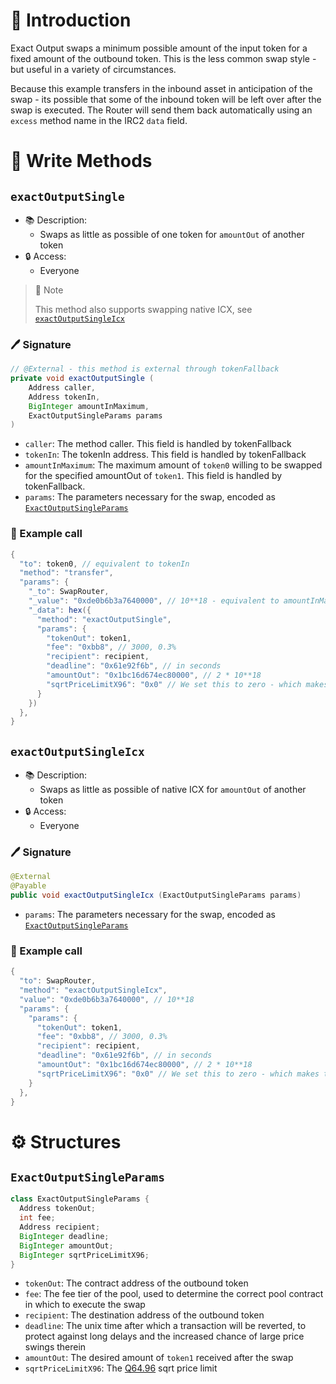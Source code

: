 # 📖 Introduction

Exact Output swaps a minimum possible amount of the input token for a fixed amount of the outbound token. This is the less common swap style - but useful in a variety of circumstances.

Because this example transfers in the inbound asset in anticipation of the swap - its possible that some of the inbound token will be left over after the swap is executed. The Router will send them back automatically using an `excess` method name in the IRC2 `data` field.

# 📜 Write Methods

## `exactOutputSingle`

- 📚 Description: 
  - Swaps as little as possible of one token for `amountOut` of another token
- 🔒 Access: 
  - Everyone

> 📝 Note
> 
> This method also supports swapping native ICX, see [`exactOutputSingleIcx`](#exactoutputsingleicx)

### 🖊️ Signature

```java
// @External - this method is external through tokenFallback
private void exactOutputSingle (
    Address caller, 
    Address tokenIn, 
    BigInteger amountInMaximum, 
    ExactOutputSingleParams params
)
```

- `caller`: The method caller. This field is handled by tokenFallback
- `tokenIn`: The tokenIn address. This field is handled by tokenFallback
- `amountInMaximum`: The maximum amount of `token0` willing to be swapped for the specified amountOut of `token1`. This field is handled by tokenFallback.
- `params`: The parameters necessary for the swap, encoded as [`ExactOutputSingleParams`](#exactoutputsingleparams)

### 🧪 Example call

```java
{
  "to": token0, // equivalent to tokenIn
  "method": "transfer",
  "params": {
    "_to": SwapRouter,
    "_value": "0xde0b6b3a7640000", // 10**18 - equivalent to amountInMaximum
    "_data": hex({
      "method": "exactOutputSingle",
      "params": {
        "tokenOut": token1,
        "fee": "0xbb8", // 3000, 0.3%
        "recipient": recipient,
        "deadline": "0x61e92f6b", // in seconds
        "amountOut": "0x1bc16d674ec80000", // 2 * 10**18
        "sqrtPriceLimitX96": "0x0" // We set this to zero - which makes this parameter inactive. In production, this value can be used to set the limit for the price the swap will push the pool to, which can help protect against price impact or for setting up logic in a variety of price-relevant mechanisms
      }
    })
  },
}
```

## `exactOutputSingleIcx`

- 📚 Description: 
  - Swaps as little as possible of native ICX for `amountOut` of another token
- 🔒 Access: 
  - Everyone

### 🖊️ Signature

```java
@External
@Payable
public void exactOutputSingleIcx (ExactOutputSingleParams params)
```

- `params`: The parameters necessary for the swap, encoded as [`ExactOutputSingleParams`](#exactoutputsingleparams)

### 🧪 Example call

```java
{
  "to": SwapRouter,
  "method": "exactOutputSingleIcx",
  "value": "0xde0b6b3a7640000", // 10**18 
  "params": {
    "params": {
      "tokenOut": token1,
      "fee": "0xbb8", // 3000, 0.3%
      "recipient": recipient,
      "deadline": "0x61e92f6b", // in seconds
      "amountOut": "0x1bc16d674ec80000", // 2 * 10**18
      "sqrtPriceLimitX96": "0x0" // We set this to zero - which makes this parameter inactive. In production, this value can be used to set the limit for the price the swap will push the pool to, which can help protect against price impact or for setting up logic in a variety of price-relevant mechanisms
    }
  },
}
```

# ⚙️ Structures

## `ExactOutputSingleParams`

```java
class ExactOutputSingleParams {
  Address tokenOut;
  int fee;
  Address recipient;
  BigInteger deadline;
  BigInteger amountOut;
  BigInteger sqrtPriceLimitX96;
}
```

- `tokenOut`: The contract address of the outbound token
- `fee`: The fee tier of the pool, used to determine the correct pool contract in which to execute the swap
- `recipient`: The destination address of the outbound token
- `deadline`: The unix time after which a transaction will be reverted, to protect against long delays and the increased chance of large price swings therein
- `amountOut`: The desired amount of `token1` received after the swap
- `sqrtPriceLimitX96`: The [Q64.96](/commons/q6496.md) sqrt price limit
